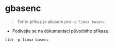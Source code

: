 # gbasenc

> Tento příkaz je aliasem pro `-p linux basenc`.

- Podívejte se na dokumentaci původního příkazu:

`tldr -p linux basenc`
